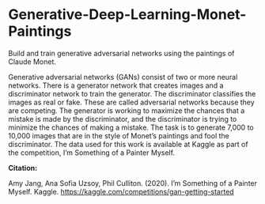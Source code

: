# Generative-Deep-Learning-Monet-Paintings
Build and train generative adversarial networks using the paintings of Claude Monet.

Generative adversarial networks (GANs) consist of two or more neural networks. There is a generator network that creates images and a discriminator network to train the generator. The discriminator classifies the images as real or fake. These are called adversarial networks because they are competing. The generator is working to maximize the chances that a mistake is made by the discriminator, and the discriminator is trying to minimize the chances of making a mistake. The task is to generate 7,000 to 10,000 images that are in the style of Monet’s paintings and fool the discriminator. The data used for this work is available at Kaggle as part of the competition, I’m Something of a Painter Myself.

**Citation:**

Amy Jang, Ana Sofia Uzsoy, Phil Culliton. (2020). I’m Something of a Painter Myself. Kaggle. https://kaggle.com/competitions/gan-getting-started
